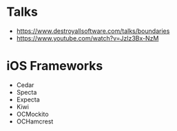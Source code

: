 Talks
=============
 - https://www.destroyallsoftware.com/talks/boundaries
 - https://www.youtube.com/watch?v=Jzlz3Bx-NzM
 
iOS Frameworks
=============
 - Cedar
 - Specta
 - Expecta
 - Kiwi
 - OCMockito
 - OCHamcrest


